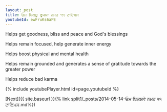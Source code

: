 ```yaml
---
layout: post
title: ਓਮ ਬਿਕਸ਼ੂ ਰੂਪਯਾ ਨਮਹ ੧੧ ਟਾਇਮਸ
youtubeId: ewFruKs6aPE
---
```

 
 
Helps get goodness, bliss and peace and God's blessings
 
Helps remain focused, help generate inner energy 
 
Helps boost physical and mental health 
 
Helps remain grounded and generates a sense of gratitude towards the greater power 
 
Helps reduce bad karma
 
 
 
 


{% include youtubePlayer.html id=page.youtubeId %}
 
[Next]({{ site.baseurl }}{% link  split1/_posts/2014-05-14-ਓਮ ਬਿਕਸ਼ਵੇ ਨਮਹ ੧੧ ਟਾਇਮਸ.md%})
 
